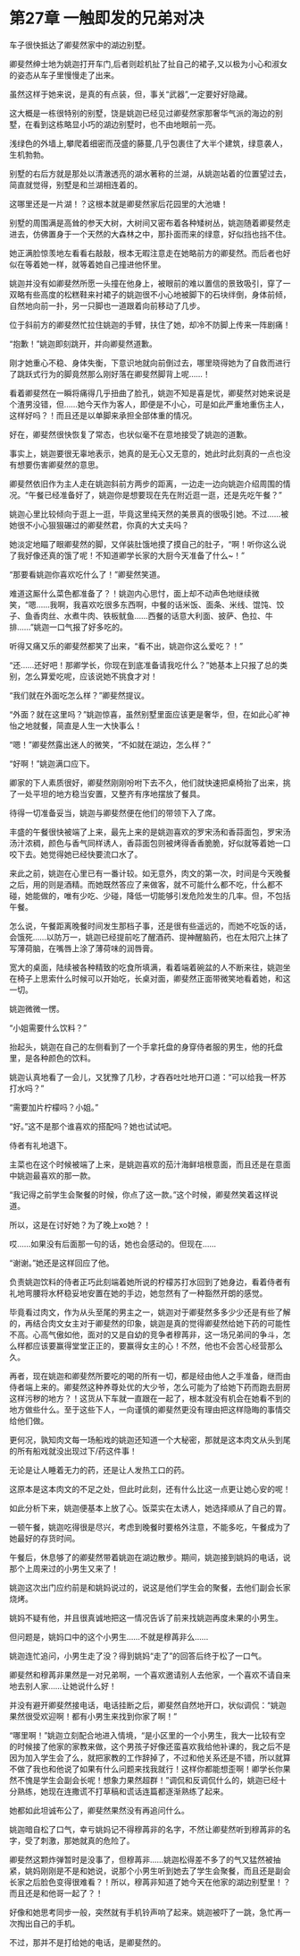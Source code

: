 # 第27章 一触即发的兄弟对决

车子很快抵达了卿斐然家中的湖边别墅。

卿斐然绅士地为姚迦打开车门,后者则趁机扯了扯自己的裙子,又以极为小心和淑女的姿态从车子里慢慢走了出来。

虽然这样于她来说，是真的有点装，但，事关“武器”,一定要好好隐藏。

这大概是一栋很特别的别墅，饶是姚迦已经见过卿斐然家那奢华气派的海边的别墅，在看到这栋略显小巧的湖边别墅时，也不由地眼前一亮。

浅绿色的外墙上,攀爬着细密而茂盛的藤蔓,几乎包裹住了大半个建筑，绿意袭人，生机勃勃。

别墅的右后方就是那处以清澈透亮的湖水著称的兰湖，从姚迦站着的位置望过去，简直就觉得，别墅是和兰湖相连着的。

这哪里还是一片湖！？这根本就是卿斐然家后花园里的大池塘！

别墅的周围满是高耸的参天大树，大树间又密布着各种矮树丛，姚迦随着卿斐然走进去，仿佛置身于一个天然的大森林之中，那扑面而来的绿意，好似挡也挡不住。

她正满脸惊羡地左看看右敲敲，根本无暇注意走在她略前方的卿斐然。而后者也好似在等着她一样，就等着她自己撞进他怀里。

姚迦并没有如卿斐然所愿一头撞在他身上，被眼前的难以置信的景致吸引，穿了一双略有些高度的松糕鞋来衬裙子的姚迦很不小心地被脚下的石块绊倒，身体前倾，自然地向前一扑，另一只脚也一道跟着向前移动了几步。

位于斜前方的卿斐然忙拉住姚迦的手臂，扶住了她，却冷不防脚上传来一阵剧痛！

“抱歉！”姚迦即刻跳开，并向卿斐然道歉。

刚才她重心不稳、身体失衡，下意识地就向前倒过去，哪里晓得她为了自救而进行了跳跃式行为的脚竟然那么刚好落在卿斐然脚背上呢……！

看着卿斐然在一瞬将痛得几乎扭曲了脸孔，姚迦不知是喜是忧，卿斐然对她来说是个渣男没错，但……她今天作为客人，即便是不小心，可是如此严重地重伤主人，这样好吗？！而且还是以单脚来承担全部体重的情况。

好在，卿斐然很快恢复了常态，也状似毫不在意地接受了姚迦的道歉。

事实上，姚迦要很无辜地表示，她真的是无心又无意的，她此时此刻真的一点也没有想要伤害卿斐然的意思。

卿斐然依旧作为主人走在姚迦斜前方两步的距离，一边走一边向姚迦介绍周围的情况。“午餐已经准备好了，姚迦你是想要现在先在附近逛一逛，还是先吃午餐？”

姚迦心里比较倾向于逛上一逛，毕竟这里纯天然的美景真的很吸引她。不过……被她很不小心狠狠碾过的卿斐然君，你真的大丈夫吗？

她淡定地瞄了眼卿斐然的脚，又佯装肚饿地摸了摸自己的肚子，“啊！听你这么说了我好像还真的饿了呢！不知道卿学长家的大厨今天准备了什么~！”

“那要看姚迦你喜欢吃什么了！”卿斐然笑道。

难道这厮什么菜色都准备了？！姚迦内心思忖，面上却不动声色地继续微笑，“嗯……我啊，我喜欢吃很多东西啊，中餐的话米饭、面条、米线、馄饨、饺子、鱼香肉丝、水煮牛肉、铁板鱿鱼……西餐的话意大利面、披萨、色拉、牛排……”姚迦一口气报了好多吃的。

听得又痛又乐的卿斐然都笑了出来，“看不出，姚迦你这么爱吃？！”

“还……还好吧！那卿学长，你现在到底准备请我吃什么？”她基本上只报了总的类别，怎么算爱吃呢，应该说她不挑食才对！

“我们就在外面吃怎么样？”卿斐然提议。

“外面？就在这里吗？”姚迦惊喜，虽然别墅里面应该更是奢华，但，在如此心旷神怡之地就餐，简直是人生一大快事么！

“嗯！”卿斐然露出迷人的微笑，“不如就在湖边，怎么样？”

“好啊！”姚迦满口应下。

卿家的下人素质很好，卿斐然刚刚吩咐下去不久，他们就快速把桌椅抬了出来，挑了一处平坦的地方稳当安置，又整齐有序地摆放了餐具。

待得一切准备妥当，姚迦与卿斐然便在他们的带领下入了席。

丰盛的午餐很快被端了上来，最先上来的是姚迦喜欢的罗宋汤和香蒜面包，罗宋汤汤汁浓稠，颜色与香气同样诱人，香蒜面包则被烤得香香脆脆，好似就等着她一口咬下去。她觉得她已经快要流口水了。

来此之前，姚迦在心里已有一番计较。如无意外，肉文的第一次，时间是今天晚餐之后，用的则是酒精。而她既然答应了来做客，就不可能什么都不吃，什么都不碰，她能做的，唯有少吃、少碰，降低一切能够引发危险发生的几率。但，不包括午餐。

怎么说，午餐距离晚餐时间发生那档子事，还是很有些遥远的，而她不吃饭的话，会饿死……以防万一，姚迦已经提前吃了醒酒药、提神醒脑药，也在太阳穴上抹了写薄荷脑，在嘴唇上涂了薄荷味的润唇膏。

宽大的桌面，陆续被各种精致的吃食所填满，看着端着碗盆的人不断来往，姚迦坐在椅子上思索什么时候可以开始吃，长桌对面，卿斐然正面带微笑地看着她，和这一切。

姚迦微微一愣。

“小姐需要什么饮料？”

抬起头，姚迦在自己的左侧看到了一个手拿托盘的身穿侍者服的男生，他的托盘里，是各种颜色的饮料。

姚迦认真地看了一会儿，又犹豫了几秒，才吞吞吐吐地开口道：“可以给我一杯苏打水吗？”

“需要加片柠檬吗？小姐。”

“好。”这不是那个谁喜欢的搭配吗？她也试试吧。

侍者有礼地退下。

主菜也在这个时候被端了上来，是姚迦喜欢的茄汁海鲜培根意面，而且还是在意面中姚迦最喜欢的那一款。

“我记得之前学生会聚餐的时候，你点了这一款。”这个时候，卿斐然笑着这样说道。

所以，这是在讨好她？为了晚上xo她？！

哎……如果没有后面那一句的话，她也会感动的。但现在……

“谢谢。”她还是这样回应了他。

负责姚迦饮料的侍者正巧此刻端着她所说的柠檬苏打水回到了她身边，看着侍者有礼地弯腰将水杯稳妥地安置在她的手边，她忽然有了一种豁然开朗的感觉。

毕竟看过肉文，作为从头至尾的男主之一，姚迦对于卿斐然多多少少还是有些了解的，再结合肉文女主对于卿斐然的印象，姚迦是真的觉得卿斐然给她下药的可能性不高。心高气傲如他，面对的又是自幼的竞争者穆苒非，这一场兄弟间的争斗，怎么样都应该要赢得堂堂正正的，要赢得女主的心！不然，他也不会苦心经营那么久。

再者，现在姚迦和卿斐然所要吃的喝的所有一切，都是经由他人之手准备，继而由侍者端上来的。卿斐然这种养尊处优的大少爷，怎么可能为了给她下药而跑去厨房这样污秽的地方？！这货从下车就一直跟在一起了，根本就没有机会在她看不到的地方做些什么。至于这些下人，一向谨慎的卿斐然更没有理由把这样隐晦的事情交给他们做。

更何况，孰知肉文每一场船戏的姚迦还知道一个大秘密，那就是这本肉文从头到尾的所有船戏就没出现过下/药这件事！

无论是让人睡着无力的药，还是让人发热工口的药。

这原本是这本肉文的不足之处，但此时此刻，还有什么比这一点更让她心安的呢！

如此分析下来，姚迦便基本上放了心。饭菜实在太诱人，她选择顺从了自己的胃。

一顿午餐，姚迦吃得很是尽兴，考虑到晚餐时要格外注意，不能多吃，午餐成为了她最好的存货时间。

午餐后，休息够了的卿斐然带着姚迦在湖边散步。期间，姚迦接到姚妈的电话，说那个上周来过的小男生又来了！

姚迦这次出门应约前是和姚妈说过的，说这是他们学生会的聚餐，去他们副会长家烧烤。

姚妈不疑有他，并且很真诚地把这一情况告诉了前来找姚迦再度未果的小男生。

但问题是，姚妈口中的这个小男生……不就是穆苒非么……

姚迦连忙追问，小男生走了没？得到姚妈“走了”的回答后终于松了一口气。

卿斐然和穆苒非果然是一对兄弟啊，一个喜欢邀请别人去他家，一个喜欢不请自来地去别人家……让她说什么好！

并没有避开卿斐然接电话，电话挂断之后，卿斐然自然地开口，状似调侃：“姚迦果然很受欢迎啊！都有小男生来找到你家了啊！”

“哪里啊！”姚迦立刻配合地进入情境，“是小区里的一个小男生，我大一比较有空的时候接了他家的家教来做，这个男孩子好像还蛮喜欢我给他补课的，我之后不是因为加入学生会了么，就把家教的工作辞掉了，不过和他关系还是不错，所以就算不做了我也和他说了如果有什么问题来找我就行！这样你都能想歪啊！卿学长你果然不愧是学生会副会长呢！想象力果然超群！”调侃和反调侃什么的，姚迦已经十分熟练，她现在连撒谎不打草稿和谎话连篇都逐渐熟练了起来。

她都如此坦诚布公了，卿斐然果然没有再追问什么。

姚迦暗自松了口气，幸亏姚妈记不得穆苒非的名字，不然让卿斐然听到穆苒非的名字，受了刺激，那她就真的危险了。

卿斐然这颗炸弹暂时是没事了，但穆苒非……姚迦松得差不多了的气又猛然被抽紧，姚妈刚刚是不是和她说，说那个小男生听到她去了学生会聚餐，而且还是副会长家之后脸色变得很难看？！所以，穆苒非知道了她今天在他家的湖边别墅里！？而且还是和他哥一起了？！

好像和她思考同步一般，突然就有手机铃声响了起来。姚迦被吓了一跳，急忙再一次掏出自己的手机。

不过，那并不是打给她的电话，是卿斐然的。
